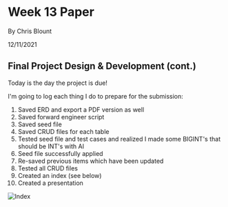 # Week 13 Paper

By Chris Blount

12/11/2021

## Final Project Design & Development (cont.)

Today is the day the project is due!

I'm going to log each thing I do to prepare for the submission:
1. Saved ERD and export a PDF version as well
1. Saved forward engineer script
1. Saved seed file
1. Saved CRUD files for each table
1. Tested seed file and test cases and realized I made some BIGINT's that should be INT's with AI
1. Seed file successfully applied
1. Re-saved previous items which have been updated
1. Tested all CRUD files
1. Created an index (see below)
1. Created a presentation

![Index](https://bubbzdotdev.github.io/CIT-225-Papers/images/5-index.png)